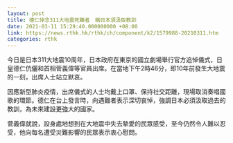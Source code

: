 ```yaml
---
layout: post
title: 德仁悼念311大地震死難者　稱日本須汲取教訓
date: 2021-03-11 15:29:40.000000000 +08:00
link: https://news.rthk.hk/rthk/ch/component/k2/1579988-20210311.htm
categories: rthk
---
```


今日是日本311大地震10周年，日本政府在東京的國立劇場舉行官方追悼儀式，日皇德仁伉儷和首相菅義偉等官員出席。在當地下午2時46分，即10年前發生大地震的一刻，出席人士站立默哀。

因應新型肺炎疫情，出席儀式的人士均戴上口罩、保持社交距離，現場取消奏唱國歌的環節。德仁在台上發言時，向遇難者表示深切哀悼，強調日本必須汲取過去的教訓，為未來建設更強大的國家。

菅義偉就說，設身處地想到在大地震中失去摯愛的民眾感受，至今仍然令人難以忍受，他向每名遭受災難影響的民眾表示衷心慰問。
